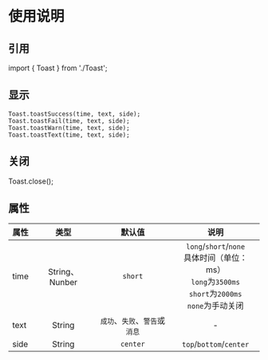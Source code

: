 # 使用说明

## 引用
import { Toast } from './Toast';

## 显示
```
Toast.toastSuccess(time, text, side);
Toast.toastFail(time, text, side);
Toast.toastWarn(time, text, side);
Toast.toastText(time, text, side);
```

## 关闭
Toast.close();

## 属性
| 属性 | 类型 | 默认值 | 说明 |
| - | :-: | :-: | :-: |
| time | String、Nunber | `short` | `long`/`short`/`none`<br>具体时间（单位：ms）<br>`long`为`3500ms`<br>`short`为`2000ms`<br>`none`为手动关闭 |
| text | String | `成功`、`失败`、`警告`或`消息` | - |
| side | String | `center` | `top`/`bottom`/`center` |